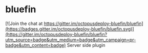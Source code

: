 # bluefin

[![Join the chat at https://gitter.im/octopusdeploy-bluefin/bluefin](https://badges.gitter.im/octopusdeploy-bluefin/bluefin.svg)](https://gitter.im/octopusdeploy-bluefin/bluefin?utm_source=badge&utm_medium=badge&utm_campaign=pr-badge&utm_content=badge)
Server side plugin
